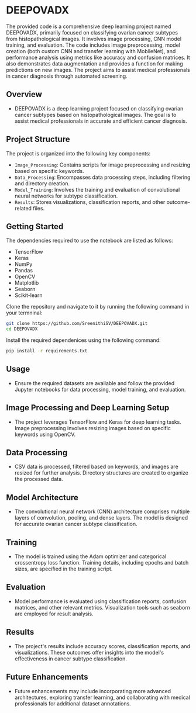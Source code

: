 # DEEPOVADX

The provided code is a comprehensive deep learning project named DEEPOVADX, primarily focused on classifying ovarian cancer subtypes from histopathological images. It involves image processing, CNN model training, and evaluation. The code includes image preprocessing, model creation (both custom CNN and transfer learning with MobileNet), and performance analysis using metrics like accuracy and confusion matrices. It also demonstrates data augmentation and provides a function for making predictions on new images. The project aims to assist medical professionals in cancer diagnosis through automated screening.

## Overview

- DEEPOVADX is a deep learning project focused on classifying ovarian cancer subtypes based on histopathological images. The goal is to assist medical professionals in accurate and efficient cancer diagnosis.

## Project Structure

The project is organized into the following key components:
- `Image_Processing`: Contains scripts for image preprocessing and resizing based on specific keywords.
- `Data_Processing`: Encompasses data processing steps, including filtering and directory creation.
- `Model_Training`: Involves the training and evaluation of convolutional neural networks for subtype classification.
- `Results`: Stores visualizations, classification reports, and other outcome-related files.

## Getting Started

The dependencies required to use the notebook are listed as follows:

- TensorFlow
- Keras
- NumPy
- Pandas
- OpenCV
- Matplotlib
- Seaborn
- Scikit-learn

Clone the repository and navigate to it by running the following command in your termninal:

```bash
git clone https://github.com/SreenithiSV/DEEPOVADX.git
cd DEEPOVADX
```

Install the required dependenices using the following command:


```bash
pip install -r requirements.txt
```

## Usage

- Ensure the required datasets are available and follow the provided Jupyter notebooks for data processing, model training, and evaluation.

## Image Processing and Deep Learning Setup

- The project leverages TensorFlow and Keras for deep learning tasks. Image preprocessing involves resizing images based on specific keywords using OpenCV.

## Data Processing

- CSV data is processed, filtered based on keywords, and images are resized for further analysis. Directory structures are created to organize the processed data.

## Model Architecture

- The convolutional neural network (CNN) architecture comprises multiple layers of convolution, pooling, and dense layers. The model is designed for accurate ovarian cancer subtype classification.

## Training

- The model is trained using the Adam optimizer and categorical crossentropy loss function. Training details, including epochs and batch sizes, are specified in the training script.

## Evaluation

- Model performance is evaluated using classification reports, confusion matrices, and other relevant metrics. Visualization tools such as seaborn are employed for result analysis.

## Results

- The project's results include accuracy scores, classification reports, and visualizations. These outcomes offer insights into the model's effectiveness in cancer subtype classification.

## Future Enhancements

- Future enhancements may include incorporating more advanced architectures, exploring transfer learning, and collaborating with medical professionals for additional dataset annotations.
